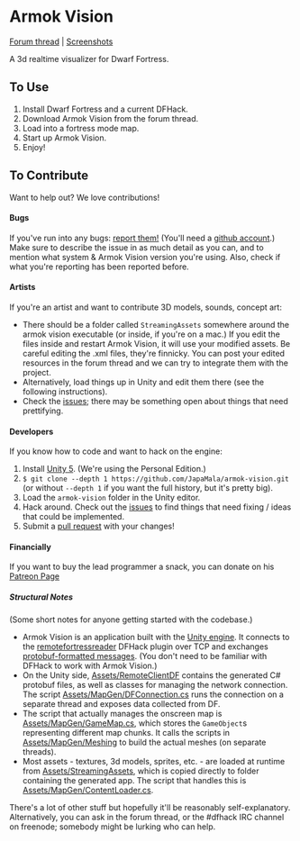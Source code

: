 Armok Vision
============

[Forum thread](http://www.bay12forums.com/smf/index.php?topic=146473) | [Screenshots](http://imgur.com/a/bPmeo)

A 3d realtime visualizer for Dwarf Fortress. 

## To Use

1. Install Dwarf Fortress and a current DFHack.
2. Download Armok Vision from the forum thread.
3. Load into a fortress mode map.
4. Start up Armok Vision.
5. Enjoy!

## To Contribute

Want to help out? We love contributions!

#### Bugs
If you've run into any bugs: [report them!](https://github.com/JapaMala/armok-vision/issues) (You'll need a [github account](https://github.com/).) Make sure to describe the issue in as much detail as you can, and to mention what system & Armok Vision version you're using. Also, check if what you're reporting has been reported before.

#### Artists
If you're an artist and want to contribute 3D models, sounds, concept art:

- There should be a folder called `StreamingAssets` somewhere around the armok vision executable (or inside, if you're on a mac.) If you edit the files inside and restart Armok Vision, it will use your modified assets. Be careful editing the .xml files, they're finnicky. You can post your edited resources in the forum thread and we can try to integrate them with the project.
- Alternatively, load things up in Unity and edit them there (see the following instructions).
- Check the [issues](https://github.com/JapaMala/armok-vision/issues); there may be something open about things that need prettifying.

#### Developers
If you know how to code and want to hack on the engine:

1. Install [Unity 5](http://unity3d.com/get-unity). (We're using the Personal Edition.)
2. `$ git clone --depth 1 https://github.com/JapaMala/armok-vision.git` (or without `--depth 1` if you want the full history, but it's pretty big).
3. Load the `armok-vision` folder in the Unity editor.
4. Hack around. Check out the [issues](https://github.com/JapaMala/armok-vision/issues) to find things that need fixing / ideas that could be implemented.
5. Submit a [pull request](https://github.com/JapaMala/armok-vision/pulls) with your changes!

#### Financially
If you want to buy the lead programmer a snack, you can donate on his [Patreon Page](https://www.patreon.com/japamala)

##### Structural Notes
(Some short notes for anyone getting started with the codebase.)

- Armok Vision is an application built with the [Unity engine](https://unity3d.com/). It connects to the [remotefortressreader](https://github.com/DFHack/dfhack/blob/master/plugins/remotefortressreader.cpp) DFHack plugin over TCP and exchanges [protobuf-formatted messages](https://github.com/DFHack/dfhack/blob/master/plugins/proto/RemoteFortressReader.proto). (You don't need to be familiar with DFHack to work with Armok Vision.)
- On the Unity side, [Assets/RemoteClientDF](https://github.com/JapaMala/armok-vision/tree/master/Assets/RemoteClientDF) contains the generated C# protobuf files, as well as classes for managing the network connection. The script [Assets/MapGen/DFConnection.cs](https://github.com/JapaMala/armok-vision/blob/master/Assets/MapGen/DFConnection.cs) runs the connection on a separate thread and exposes data collected from DF.
- The script that actually manages the onscreen map is [Assets/MapGen/GameMap.cs](https://github.com/JapaMala/armok-vision/blob/master/Assets/MapGen/GameMap.cs), which stores the `GameObject`s representing different map chunks. It calls the scripts in [Assets/MapGen/Meshing](https://github.com/JapaMala/armok-vision/tree/master/Assets/MapGen/Meshing) to build the actual meshes (on separate threads).
- Most assets - textures, 3d models, sprites, etc. - are loaded at runtime from [Assets/StreamingAssets](https://github.com/JapaMala/armok-vision/tree/master/Assets/StreamingAssets), which is copied directly to folder containing the generated app. The script that handles this is [Assets/MapGen/ContentLoader.cs](https://github.com/JapaMala/armok-vision/blob/master/Assets/MapGen/ContentLoader.cs).

There's a lot of other stuff but hopefully it'll be reasonably self-explanatory. Alternatively, you can ask in the forum thread, or the #dfhack IRC channel on freenode; somebody might be lurking who can help.
